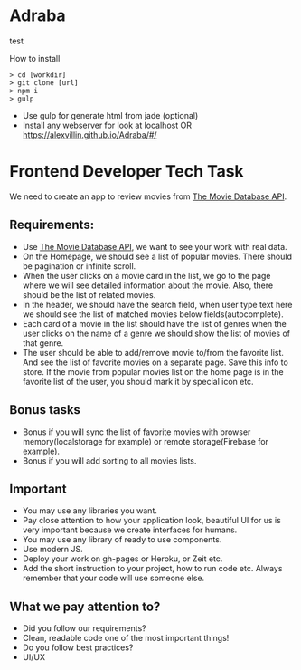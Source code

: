 # Adraba
test


How to install
```
> cd [workdir]
> git clone [url]
> npm i
> gulp
```
+ Use gulp for generate html from jade (optional)
+ Install any webserver for look at localhost 
 OR https://alexvillin.github.io/Adraba/#/


# Frontend Developer Tech Task

We need to create an app to review movies from [The Movie Database API](https://www.themoviedb.org/).

## Requirements:
- Use [The Movie Database API](https://www.themoviedb.org/), we want to see your work with real data.
- On the Homepage, we should see a list of popular movies. There should be pagination or infinite scroll.
- When the user clicks on a movie card in the list, we go to the page where we will see detailed information about the movie. Also, there should be the list of related movies.
- In the header, we should have the search field, when user type text here we should see the list of matched movies below fields(autocomplete).
- Each card of a movie in the list should have the list of genres when the user clicks on the name of a genre we should show the list of movies of that genre.
- The user should be able to add/remove movie to/from the favorite list. And see the list of favorite movies on a separate page. Save this info to store. If the movie from popular movies list on the home page is in the favorite list of the user, you should mark it by special icon etc.

## Bonus tasks
- Bonus if you will sync the list of favorite movies with browser memory(localstorage for example) or remote storage(Firebase for example).
- Bonus if you will add sorting to all movies lists.

## Important

- You may use any libraries you want.
- Pay close attention to how your application look, beautiful UI for us is very important because we create interfaces for humans.
- You may use any library of ready to use components.
- Use modern JS.
- Deploy your work on gh-pages or Heroku, or Zeit etc.
- Add the short instruction to your project, how to run code etc. Always remember that your code will use someone else.

## What we pay attention to?

- Did you follow our requirements?
- Clean, readable code one of the most important things!
- Do you follow best practices?
- UI/UX
